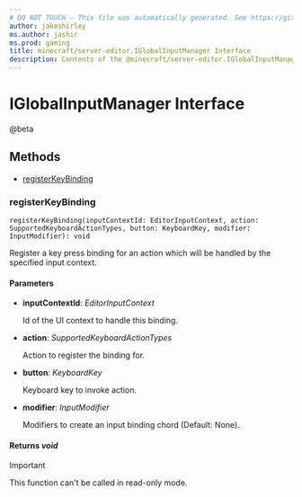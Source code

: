 ```yaml
---
# DO NOT TOUCH — This file was automatically generated. See https://github.com/mojang/minecraftapidocsgenerator to modify descriptions, examples, etc.
author: jakeshirley
ms.author: jashir
ms.prod: gaming
title: minecraft/server-editor.IGlobalInputManager Interface
description: Contents of the @minecraft/server-editor.IGlobalInputManager class.
---
```

# IGlobalInputManager Interface

@beta

## Methods
- [registerKeyBinding](#registerkeybinding)

### **registerKeyBinding**
`
registerKeyBinding(inputContextId: EditorInputContext, action: SupportedKeyboardActionTypes, button: KeyboardKey, modifier: InputModifier): void
`

Register a key press binding for an action which will be handled by the specified input context.

#### **Parameters**
- **inputContextId**: *EditorInputContext*
  
  Id of the UI context to handle this binding.
- **action**: *SupportedKeyboardActionTypes*
  
  Action to register the binding for.
- **button**: *KeyboardKey*
  
  Keyboard key to invoke action.
- **modifier**: *InputModifier*
  
  Modifiers to create an input binding chord (Default: None).

#### **Returns** *void*

> [!IMPORTANT]
> This function can't be called in read-only mode.
